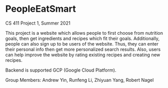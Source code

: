 # PeopleEatSmart
CS 411 Project 1, Summer 2021

This project is a website which allows people to first choose from nutrition goals, then get ingredients and recipes which fit their goals. Additionally, people can also sign up to be users of the website. Thus, they can enter their personal info then get more personalized search results. Also, users can help improve the website by rating existing recipes and creating new recipes.

Backend is supported GCP (Google Cloud Platform).

Group Members: Andrew Yin, Runfeng Li, Zhiyuan Yang, Robert Nagel
